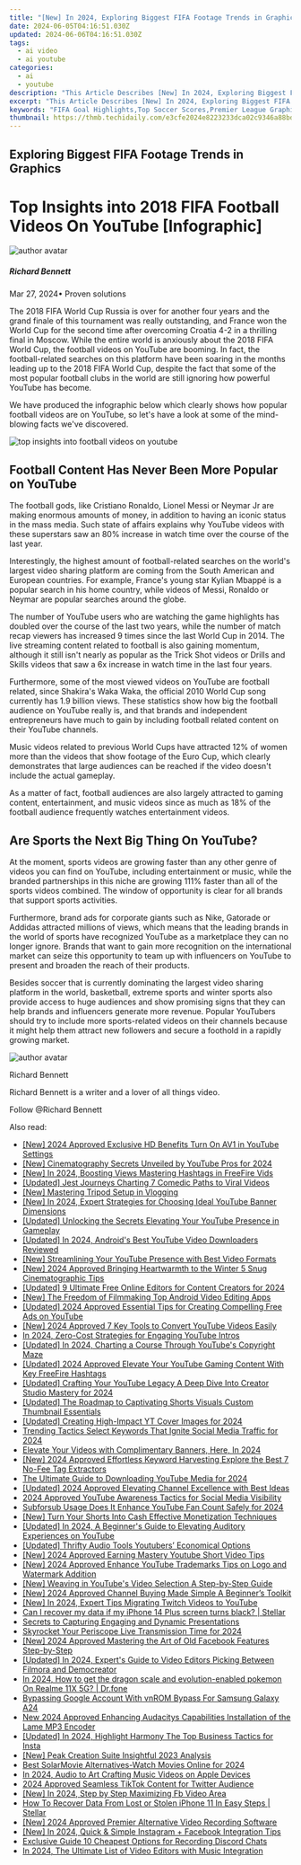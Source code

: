 ```yaml
---
title: "[New] In 2024, Exploring Biggest FIFA Footage Trends in Graphics"
date: 2024-06-05T04:16:51.030Z
updated: 2024-06-06T04:16:51.030Z
tags:
  - ai video
  - ai youtube
categories:
  - ai
  - youtube
description: "This Article Describes [New] In 2024, Exploring Biggest FIFA Footage Trends in Graphics"
excerpt: "This Article Describes [New] In 2024, Exploring Biggest FIFA Footage Trends in Graphics"
keywords: "FIFA Goal Highlights,Top Soccer Scores,Premier League Graphics,World Cup Moments,Elite Football Visuals,Championship Match Graphics,International Footage Trends"
thumbnail: https://thmb.techidaily.com/e3cfe2024e8223233dca02c9346a88bd3c9122571566316abe24ad6c80cbdaa7.jpeg
---
```


## Exploring Biggest FIFA Footage Trends in Graphics

# Top Insights into 2018 FIFA Football Videos On YouTube \[Infographic\]

![author avatar](https://images.wondershare.com/filmora/article-images/richard-bennett.jpg)

##### Richard Bennett

 Mar 27, 2024• Proven solutions

The 2018 FIFA World Cup Russia is over for another four years and the grand finale of this tournament was really outstanding, and France won the World Cup for the second time after overcoming Croatia 4-2 in a thrilling final in Moscow. While the entire world is anxiously about the 2018 FIFA World Cup, the football videos on YouTube are booming. In fact, the football-related searches on this platform have been soaring in the months leading up to the 2018 FIFA World Cup, despite the fact that some of the most popular football clubs in the world are still ignoring how powerful YouTube has become.

We have produced the infographic below which clearly shows how popular football videos are on YouTube, so let's have a look at some of the mind-blowing facts we've discovered.

![top insights into football videos on youtube](https://filmora.wondershare.com/youtube-video-editing/top-insights-into-football-videos-on-youtube.png)

## Football Content Has Never Been More Popular on YouTube

The football gods, like Cristiano Ronaldo, Lionel Messi or Neymar Jr are making enormous amounts of money, in addition to having an iconic status in the mass media. Such state of affairs explains why YouTube videos with these superstars saw an 80% increase in watch time over the course of the last year.

Interestingly, the highest amount of football-related searches on the world's largest video sharing platform are coming from the South American and European countries. For example, France's young star Kylian Mbappé is a popular search in his home country, while videos of Messi, Ronaldo or Neymar are popular searches around the globe.

The number of YouTube users who are watching the game highlights has doubled over the course of the last two years, while the number of match recap viewers has increased 9 times since the last World Cup in 2014\. The live streaming content related to football is also gaining momentum, although it still isn't nearly as popular as the Trick Shot videos or Drills and Skills videos that saw a 6x increase in watch time in the last four years.

Furthermore, some of the most viewed videos on YouTube are football related, since Shakira's Waka Waka, the official 2010 World Cup song currently has 1.9 billion views. These statistics show how big the football audience on YouTube really is, and that brands and independent entrepreneurs have much to gain by including football related content on their YouTube channels.

Music videos related to previous World Cups have attracted 12% of women more than the videos that show footage of the Euro Cup, which clearly demonstrates that large audiences can be reached if the video doesn't include the actual gameplay.

As a matter of fact, football audiences are also largely attracted to gaming content, entertainment, and music videos since as much as 18% of the football audience frequently watches entertainment videos.

## Are Sports the Next Big Thing On YouTube?

At the moment, sports videos are growing faster than any other genre of videos you can find on YouTube, including entertainment or music, while the branded partnerships in this niche are growing 111% faster than all of the sports videos combined. The window of opportunity is clear for all brands that support sports activities.

Furthermore, brand ads for corporate giants such as Nike, Gatorade or Addidas attracted millions of views, which means that the leading brands in the world of sports have recognized YouTube as a marketplace they can no longer ignore. Brands that want to gain more recognition on the international market can seize this opportunity to team up with influencers on YouTube to present and broaden the reach of their products.

Besides soccer that is currently dominating the largest video sharing platform in the world, basketball, extreme sports and winter sports also provide access to huge audiences and show promising signs that they can help brands and influencers generate more revenue. Popular YouTubers should try to include more sports-related videos on their channels because it might help them attract new followers and secure a foothold in a rapidly growing market.

![author avatar](https://images.wondershare.com/filmora/article-images/richard-bennett.jpg)

Richard Bennett

Richard Bennett is a writer and a lover of all things video.

Follow @Richard Bennett

<span class="atpl-alsoreadstyle">Also read:</span>
<div><ul>
<li><a href="https://facebook-record-videos.techidaily.com/new-2024-approved-exclusive-hd-benefits-turn-on-av1-in-youtube-settings/"><u>[New] 2024 Approved  Exclusive HD Benefits  Turn On AV1 in YouTube Settings</u></a></li>
<li><a href="https://facebook-record-videos.techidaily.com/new-cinematography-secrets-unveiled-by-youtube-pros-for-2024/"><u>[New] Cinematography Secrets Unveiled by YouTube Pros for 2024</u></a></li>
<li><a href="https://facebook-record-videos.techidaily.com/new-in-2024-boosting-views-mastering-hashtags-in-freefire-vids/"><u>[New] In 2024, Boosting Views  Mastering Hashtags in FreeFire Vids</u></a></li>
<li><a href="https://facebook-record-videos.techidaily.com/updated-jest-journeys-charting-7-comedic-paths-to-viral-videos/"><u>[Updated] Jest Journeys  Charting 7 Comedic Paths to Viral Videos</u></a></li>
<li><a href="https://facebook-record-videos.techidaily.com/new-mastering-tripod-setup-in-vlogging/"><u>[New] Mastering Tripod Setup in Vlogging</u></a></li>
<li><a href="https://facebook-record-videos.techidaily.com/new-in-2024-expert-strategies-for-choosing-ideal-youtube-banner-dimensions/"><u>[New] In 2024, Expert Strategies for Choosing Ideal YouTube Banner Dimensions</u></a></li>
<li><a href="https://facebook-record-videos.techidaily.com/updated-unlocking-the-secrets-elevating-your-youtube-presence-in-gameplay/"><u>[Updated] Unlocking the Secrets  Elevating Your YouTube Presence in Gameplay</u></a></li>
<li><a href="https://facebook-record-videos.techidaily.com/updated-in-2024-androids-best-youtube-video-downloaders-reviewed/"><u>[Updated] In 2024, Android's Best YouTube Video Downloaders Reviewed</u></a></li>
<li><a href="https://facebook-record-videos.techidaily.com/new-streamlining-your-youtube-presence-with-best-video-formats/"><u>[New] Streamlining Your YouTube Presence with Best Video Formats</u></a></li>
<li><a href="https://facebook-record-videos.techidaily.com/new-2024-approved-bringing-heartwarmth-to-the-winter-5-snug-cinematographic-tips/"><u>[New] 2024 Approved  Bringing Heartwarmth to the Winter  5 Snug Cinematographic Tips</u></a></li>
<li><a href="https://facebook-record-videos.techidaily.com/updated-9-ultimate-free-online-editors-for-content-creators-for-2024/"><u>[Updated] 9 Ultimate Free Online Editors for Content Creators for 2024</u></a></li>
<li><a href="https://facebook-record-videos.techidaily.com/new-the-freedom-of-filmmaking-top-android-video-editing-apps/"><u>[New] The Freedom of Filmmaking  Top Android Video Editing Apps</u></a></li>
<li><a href="https://facebook-record-videos.techidaily.com/updated-2024-approved-essential-tips-for-creating-compelling-free-ads-on-youtube/"><u>[Updated] 2024 Approved  Essential Tips for Creating Compelling Free Ads on YouTube</u></a></li>
<li><a href="https://facebook-record-videos.techidaily.com/new-2024-approved-7-key-tools-to-convert-youtube-videos-easily/"><u>[New] 2024 Approved  7 Key Tools to Convert YouTube Videos Easily</u></a></li>
<li><a href="https://facebook-record-videos.techidaily.com/in-2024-zero-cost-strategies-for-engaging-youtube-intros/"><u>In 2024, Zero-Cost Strategies for Engaging YouTube Intros</u></a></li>
<li><a href="https://facebook-record-videos.techidaily.com/updated-in-2024-charting-a-course-through-youtubes-copyright-maze/"><u>[Updated] In 2024, Charting a Course Through YouTube's Copyright Maze</u></a></li>
<li><a href="https://facebook-record-videos.techidaily.com/updated-2024-approved-elevate-your-youtube-gaming-content-with-key-freefire-hashtags/"><u>[Updated] 2024 Approved  Elevate Your YouTube Gaming Content With Key FreeFire Hashtags</u></a></li>
<li><a href="https://facebook-record-videos.techidaily.com/updated-crafting-your-youtube-legacy-a-deep-dive-into-creator-studio-mastery-for-2024/"><u>[Updated] Crafting Your YouTube Legacy  A Deep Dive Into Creator Studio Mastery for 2024</u></a></li>
<li><a href="https://facebook-record-videos.techidaily.com/updated-the-roadmap-to-captivating-shorts-visuals-custom-thumbnail-essentials/"><u>[Updated] The Roadmap to Captivating Shorts Visuals  Custom Thumbnail Essentials</u></a></li>
<li><a href="https://facebook-record-videos.techidaily.com/updated-creating-high-impact-yt-cover-images-for-2024/"><u>[Updated] Creating High-Impact YT Cover Images for 2024</u></a></li>
<li><a href="https://facebook-record-videos.techidaily.com/trending-tactics-select-keywords-that-ignite-social-media-traffic-for-2024/"><u>Trending Tactics  Select Keywords That Ignite Social Media Traffic for 2024</u></a></li>
<li><a href="https://facebook-record-videos.techidaily.com/elevate-your-videos-with-complimentary-banners-here-in-2024/"><u>Elevate Your Videos with Complimentary Banners, Here, In 2024</u></a></li>
<li><a href="https://facebook-record-videos.techidaily.com/new-2024-approved-effortless-keyword-harvesting-explore-the-best-7-no-fee-tag-extractors/"><u>[New] 2024 Approved  Effortless Keyword Harvesting  Explore the Best 7 No-Fee Tag Extractors</u></a></li>
<li><a href="https://facebook-record-videos.techidaily.com/the-ultimate-guide-to-downloading-youtube-media-for-2024/"><u>The Ultimate Guide to Downloading YouTube Media for 2024</u></a></li>
<li><a href="https://facebook-record-videos.techidaily.com/updated-2024-approved-elevating-channel-excellence-with-best-ideas/"><u>[Updated] 2024 Approved  Elevating Channel Excellence with Best Ideas</u></a></li>
<li><a href="https://facebook-record-videos.techidaily.com/2024-approved-youtube-awareness-tactics-for-social-media-visibility/"><u>2024 Approved  YouTube Awareness  Tactics for Social Media Visibility</u></a></li>
<li><a href="https://facebook-record-videos.techidaily.com/subforsub-usage-does-it-enhance-youtube-fan-count-safely-for-2024/"><u>Subforsub Usage  Does It Enhance YouTube Fan Count Safely for 2024</u></a></li>
<li><a href="https://facebook-record-videos.techidaily.com/new-turn-your-shorts-into-cash-effective-monetization-techniques/"><u>[New] Turn Your Shorts Into Cash  Effective Monetization Techniques</u></a></li>
<li><a href="https://facebook-record-videos.techidaily.com/updated-in-2024-a-beginners-guide-to-elevating-auditory-experiences-on-youtube/"><u>[Updated] In 2024, A Beginner's Guide to Elevating Auditory Experiences on YouTube</u></a></li>
<li><a href="https://facebook-record-videos.techidaily.com/updated-thrifty-audio-tools-youtubers-economical-options/"><u>[Updated] Thrifty Audio Tools  Youtubers’ Economical Options</u></a></li>
<li><a href="https://facebook-record-videos.techidaily.com/new-2024-approved-earning-mastery-youtube-short-video-tips/"><u>[New] 2024 Approved  Earning Mastery  Youtube Short Video Tips</u></a></li>
<li><a href="https://facebook-record-videos.techidaily.com/new-2024-approved-enhance-youtube-trademarks-tips-on-logo-and-watermark-addition/"><u>[New] 2024 Approved  Enhance YouTube Trademarks  Tips on Logo and Watermark Addition</u></a></li>
<li><a href="https://facebook-record-videos.techidaily.com/new-weaving-in-youtubes-video-selection-a-step-by-step-guide/"><u>[New] Weaving in YouTube's Video Selection  A Step-by-Step Guide</u></a></li>
<li><a href="https://facebook-record-videos.techidaily.com/new-2024-approved-channel-buying-made-simple-a-beginners-toolkit/"><u>[New] 2024 Approved  Channel Buying Made Simple  A Beginner’s Toolkit</u></a></li>
<li><a href="https://facebook-record-videos.techidaily.com/new-in-2024-expert-tips-migrating-twitch-videos-to-youtube/"><u>[New] In 2024, Expert Tips  Migrating Twitch Videos to YouTube</u></a></li>
<li><a href="https://phone-solutions.techidaily.com/can-i-recover-my-data-if-my-iphone-14-plus-screen-turns-black-stellar-by-stellar-data-recovery-ios-iphone-data-recovery/"><u>Can I recover my data if my iPhone 14 Plus screen turns black? | Stellar</u></a></li>
<li><a href="https://remote-screen-capture.techidaily.com/secrets-to-capturing-engaging-and-dynamic-presentations/"><u>Secrets to Capturing Engaging and Dynamic Presentations</u></a></li>
<li><a href="https://extra-guidance.techidaily.com/skyrocket-your-periscope-live-transmission-time-for-2024/"><u>Skyrocket Your Periscope Live Transmission Time for 2024</u></a></li>
<li><a href="https://facebook-video-recording.techidaily.com/new-2024-approved-mastering-the-art-of-old-facebook-features-step-by-step/"><u>[New] 2024 Approved  Mastering the Art of Old Facebook Features  Step-by-Step</u></a></li>
<li><a href="https://video-capture.techidaily.com/updated-in-2024-experts-guide-to-video-editors-picking-between-filmora-and-democreator/"><u>[Updated] In 2024, Expert's Guide to Video Editors  Picking Between Filmora and Democreator</u></a></li>
<li><a href="https://pokemon-go-android.techidaily.com/in-2024-how-to-get-the-dragon-scale-and-evolution-enabled-pokemon-on-realme-11x-5g-drfone-by-drfone-virtual-android/"><u>In 2024, How to get the dragon scale and evolution-enabled pokemon On Realme 11X 5G? | Dr.fone</u></a></li>
<li><a href="https://android-unlock.techidaily.com/bypassing-google-account-with-vnrom-bypass-for-samsung-galaxy-a24-by-drfone-android/"><u>Bypassing Google Account With vnROM Bypass For Samsung Galaxy A24</u></a></li>
<li><a href="https://sound-tweaking.techidaily.com/new-2024-approved-enhancing-audacitys-capabilities-installation-of-the-lame-mp3-encoder/"><u>New 2024 Approved Enhancing Audacitys Capabilities Installation of the Lame MP3 Encoder</u></a></li>
<li><a href="https://instagram-clips.techidaily.com/updated-in-2024-highlight-harmony-the-top-business-tactics-for-insta/"><u>[Updated] In 2024, Highlight Harmony  The Top Business Tactics for Insta</u></a></li>
<li><a href="https://extra-approaches.techidaily.com/new-peak-creation-suite-insightful-2023-analysis/"><u>[New] Peak Creation Suite  Insightful 2023 Analysis</u></a></li>
<li><a href="https://meme-emoji.techidaily.com/best-solarmovie-alternatives-watch-movies-online-for-2024/"><u>Best SolarMovie Alternatives-Watch Movies Online for 2024</u></a></li>
<li><a href="https://extra-information.techidaily.com/in-2024-audio-to-art-crafting-music-videos-on-apple-devices/"><u>In 2024, Audio to Art  Crafting Music Videos on Apple Devices</u></a></li>
<li><a href="https://twitter-clips.techidaily.com/2024-approved-seamless-tiktok-content-for-twitter-audience/"><u>2024 Approved  Seamless TikTok Content for Twitter Audience</u></a></li>
<li><a href="https://facebook-video-files.techidaily.com/new-in-2024-step-by-step-maximizing-fb-video-area/"><u>[New] In 2024, Step by Step  Maximizing Fb Video Area</u></a></li>
<li><a href="https://blog-min.techidaily.com/how-to-recover-data-from-lost-or-stolen-iphone-11-in-easy-steps-stellar-by-stellar-data-recovery-ios-iphone-data-recovery/"><u>How To Recover Data From Lost or Stolen iPhone 11 In Easy Steps | Stellar</u></a></li>
<li><a href="https://screen-capture.techidaily.com/new-2024-approved-premier-alternative-video-recording-software/"><u>[New] 2024 Approved  Premier Alternative Video Recording Software</u></a></li>
<li><a href="https://instagram-video-recordings.techidaily.com/new-in-2024-quick-and-simple-instagram-plus-facebook-integration-tips/"><u>[New] In 2024, Quick & Simple  Instagram + Facebook Integration Tips</u></a></li>
<li><a href="https://discord-videos.techidaily.com/exclusive-guide-10-cheapest-options-for-recording-discord-chats/"><u>Exclusive Guide  10 Cheapest Options for Recording Discord Chats</u></a></li>
<li><a href="https://video-ai-editor.techidaily.com/in-2024-the-ultimate-list-of-video-editors-with-music-integration/"><u>In 2024, The Ultimate List of Video Editors with Music Integration</u></a></li>
</ul></div>

<ins class="adsbygoogle"
      style="display:block"
      data-ad-client="ca-pub-7571918770474297"
      data-ad-slot="8358498916"
      data-ad-format="auto"
      data-full-width-responsive="true"></ins>